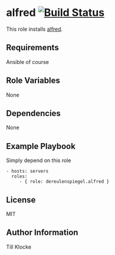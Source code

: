 alfred [![Build Status](https://travis-ci.org/dereulenspiegel/ansible-alfred.svg?branch=master)](https://travis-ci.org/dereulenspiegel/ansible-alfred)
=========

This role installs [alfred](http://www.open-mesh.org/projects/open-mesh/wiki/Alfred).

Requirements
------------

Ansible of course

Role Variables
--------------

None

Dependencies
------------

None

Example Playbook
----------------

Simply depend on this role

    - hosts: servers
      roles:
         - { role: dereulenspiegel.alfred }

License
-------

MIT

Author Information
------------------

Till Klocke
